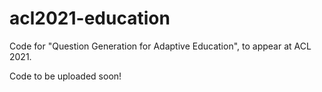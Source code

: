 # acl2021-education
Code for "Question Generation for Adaptive Education", to appear at ACL 2021. 

Code to be uploaded soon!
